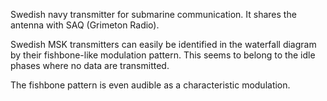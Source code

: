 Swedish navy transmitter for submarine communication. It shares the antenna with SAQ (Grimeton Radio).

Swedish MSK transmitters can easily be identified in the waterfall diagram by their fishbone-like modulation pattern. This seems to belong to the idle phases where no data are transmitted.

The fishbone pattern is even audible as a characteristic modulation.
